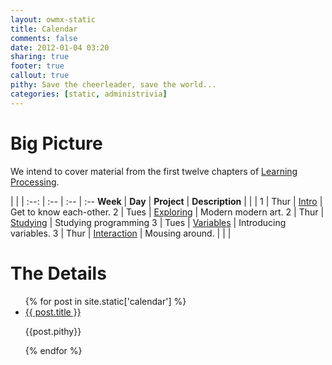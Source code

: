 ```yaml
---
layout: owmx-static
title: Calendar
comments: false
date: 2012-01-04 03:20
sharing: true
footer: true
callout: true
pithy: Save the cheerleader, save the world...
categories: [static, administrivia]
---
```


# Big Picture

We intend to cover material from the first twelve chapters of [Learning Processing](http://www.learningprocessing.com/buy-the-book/).

| | | 
 :--: | :-- | :-- | :--
 **Week** | **Day** | **Project** | **Description**
  |  |  |
1 | Thur | [Intro](cal/week01.html) | Get to know each-other.
2 | Tues | [Exploring](cal/week02t.html) | Modern modern art.
2 | Thur | [Studying](cal/week02r.html) | Studying programming
3 | Tues | [Variables](cal/week03t.html) | Introducing variables. 
3 | Thur | [Interaction](ca/week03r.html) | Mousing around. 
| | |

# The Details

<ul>
{% for post in site.static['calendar'] %}
	<li> <a href="{{ post.url | replace_first: '/','' | prepend:site.url | replace:' ','' }} ">{{ post.title }}</a><br/><p>{{post.pithy}}</p> </li>
{% endfor %}
</ul>